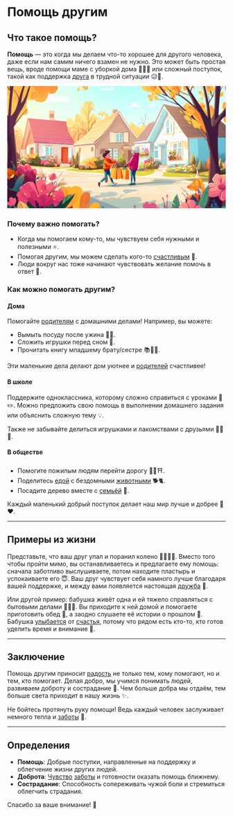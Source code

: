 # **Помощь другим**

## Что такое помощь?
**Помощь** — это когда мы делаем что-то хорошее для другого человека, даже если нам самим ничего взамен не нужно. Это может быть простая вещь, вроде помощи маме с уборкой дома 🧹💪🏽 или сложный поступок, такой как поддержка [друга](Дружба.md) в трудной ситуации 😥🤝.

![Помощь](../../../../WORK/life/happiness/pictures/помощь_другим.jpg)

### Почему важно помогать?
- Когда мы помогаем кому-то, мы чувствуем себя нужными и полезными ⭐️.
- Помогая другим, мы можем сделать кого-то [счастливым](Счастье.md) 🌟.
- Люди вокруг нас тоже начинают чувствовать желание помочь в ответ 🔗.

### Как можно помогать другим?
#### Дома
Помогайте [родителям](Семья.md) с домашними делами! Например, вы можете:
- Вымыть посуду после ужина 🍴‍♀️.
- Сложить игрушки перед сном 🎨.
- Прочитать книгу младшему брату/сестре 📚👶🏻.

Эти маленькие дела делают дом уютнее и [родителей](Семья.md) счастливее!

#### В школе
Поддержите одноклассника, которому сложно справиться с уроками 📖✏️. Можно предложить свою помощь в выполнении домашнего задания или объяснить сложную тему 💡.

Также не забывайте делиться игрушками и лакомствами с друзьями 🍬🍫😋.

#### В обществе
- Помогите пожилым людям перейти дорогу 👵🏾⛩️.
- Поделитесь [едой](Еда.md) с бездомными [животными](Природа.md) 🐕🐈.
- Посадите дерево вместе с [семьёй](Семья.md) 🌳.

Каждый маленький добрый поступок делает наш мир лучше и добрее 🌿❤️.

---

## Примеры из жизни

Представьте, что ваш друг упал и поранил колено 🙆🏼‍♂️🦶. Вместо того чтобы пройти мимо, вы останавливаетесь и предлагаете ему помощь: сначала заботливо выслушиваете, потом находите пластырь и успокаиваете его 😇. Ваш друг чувствует себя намного лучше благодаря вашей поддержке, и между вами появляется настоящая [дружба](Дружба.md) 🤝.

Или другой пример: бабушка живёт одна и ей тяжело справляться с бытовыми делами 🧑🏼‍🦳. Вы приходите к ней домой и помогаете приготовить обед 🍲, а заодно слушаете её истории о прошлом 📜. Бабушка [улыбается](Улыбка.md) от [счастья](Счастье.md), потому что рядом есть кто-то, кто готов уделить время и внимание 🙂.

---

## Заключение

Помощь другим приносит [радость](Радость.md) не только тем, кому помогают, но и тем, кто помогает. Делая добро, мы учимся понимать людей, развиваем доброту и сострадание 💞. Чем больше добра мы отдаём, тем больше света приходит в нашу жизнь ✨.

Не бойтесь протянуть руку помощи! Ведь каждый человек заслуживает немного тепла и [заботы](Семья.md) 💫.

---

## Определения

- **Помощь**: Добрые поступки, направленные на поддержку и облегчение жизни других людей.
- **Доброта**: [Чувство](Любовь.md) [заботы](Семья.md) и готовности оказать помощь ближнему.
- **Сострадание**: Способность сопереживать чужой боли и стремиться облегчить страдания.

Спасибо за ваше внимание! 💜
